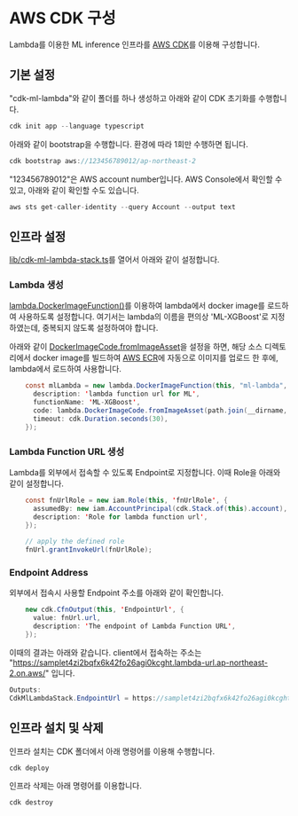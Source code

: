 # AWS CDK 구성

Lambda를 이용한 ML inference 인프라를 [AWS CDK](https://github.com/kyopark2014/technical-summary/blob/main/cdk-introduction.md)를 이용해 구성합니다.

## 기본 설정

"cdk-ml-lambda"와 같이 폴더를 하나 생성하고 아래와 같이 CDK 초기화를 수행합니다. 

```java
cdk init app --language typescript
```

아래와 같이 bootstrap을 수행합니다. 환경에 따라 1회만 수행하면 됩니다. 

```java
cdk bootstrap aws://123456789012/ap-northeast-2
```

"123456789012"은 AWS account number입니다. AWS Console에서 확인할 수 있고, 아래와 같이 확인할 수도 있습니다. 

```java
aws sts get-caller-identity --query Account --output text
```

## 인프라 설정

[lib/cdk-ml-lambda-stack.ts](https://github.com/kyopark2014/lambda-with-ML-container/blob/main/cdk-ml-lambda/lib/cdk-ml-lambda-stack.ts)를 열어서 아래와 같이 설정합니다. 

### Lambda 생성

[lambda.DockerImageFunction()](https://docs.aws.amazon.com/cdk/api/v1/docs/@aws-cdk_aws-lambda.DockerImageFunction.html)를 이용하여 lambda에서 docker image를 로드하여 사용하도록 설정합니다. 여기서는 lambda의 이름을 편의상 'ML-XGBoost'로 지정하였는데, 중복되지 않도록 설정하여야 합니다. 

아래와 같이 [DockerImageCode.fromImageAsset](https://docs.aws.amazon.com/cdk/api/v1/docs/@aws-cdk_aws-lambda.DockerImageCode.html)을 설정을 하면, 해당 소스 디렉토리에서 docker image를 빌드하여 [AWS ECR](https://ap-northeast-2.console.aws.amazon.com/ecr/repositories?region=ap-northeast-2)에 자동으로 이미지를 업로드 한 후에, lambda에서 로드하여 사용합니다.  

```java
    const mlLambda = new lambda.DockerImageFunction(this, "ml-lambda", {
      description: 'lambda function url for ML',
      functionName: 'ML-XGBoost',
      code: lambda.DockerImageCode.fromImageAsset(path.join(__dirname, '../../src')),
      timeout: cdk.Duration.seconds(30),
    }); 
```    

### Lambda Function URL 생성

Lambda를 외부에서 접속할 수 있도록 Endpoint로 지정합니다. 이때 Role을 아래와 같이 설정합니다.  

```java
    const fnUrlRole = new iam.Role(this, 'fnUrlRole', {
      assumedBy: new iam.AccountPrincipal(cdk.Stack.of(this).account),
      description: 'Role for lambda function url',
    });  
    
    // apply the defined role
    fnUrl.grantInvokeUrl(fnUrlRole);
```    

### Endpoint Address

외부에서 접속시 사용할 Endpoint 주소를 아래와 같이 확인합니다. 

```java
    new cdk.CfnOutput(this, 'EndpointUrl', {
      value: fnUrl.url,
      description: 'The endpoint of Lambda Function URL',
    });
```    

이때의 결과는 아래와 같습니다. client에서 접속하는 주소는 "https://samplet4zi2bqfx6k42fo26agi0kcght.lambda-url.ap-northeast-2.on.aws/" 입니다.

```java
Outputs:
CdkMlLambdaStack.EndpointUrl = https://samplet4zi2bqfx6k42fo26agi0kcght.lambda-url.ap-northeast-2.on.aws/
```

## 인프라 설치 및 삭제

인프라 설치는 CDK 폴더에서 아래 명령어를 이용해 수행합니다. 

```java
cdk deploy
```

인프라 삭제는 아래 명령어를 이용합니다. 

```java
cdk destroy
```
